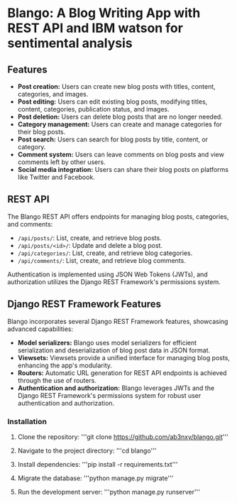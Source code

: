 # Blango: A Blog Writing App with REST API and IBM watson for sentimental analysis
## Features

- **Post creation:** Users can create new blog posts with titles, content, categories, and images.
- **Post editing:** Users can edit existing blog posts, modifying titles, content, categories, publication status, and images.
- **Post deletion:** Users can delete blog posts that are no longer needed.
- **Category management:** Users can create and manage categories for their blog posts.
- **Post search:** Users can search for blog posts by title, content, or category.
- **Comment system:** Users can leave comments on blog posts and view comments left by other users.
- **Social media integration:** Users can share their blog posts on platforms like Twitter and Facebook.

## REST API

The Blango REST API offers endpoints for managing blog posts, categories, and comments:

- `/api/posts/`: List, create, and retrieve blog posts.
- `/api/posts/<id>/`: Update and delete a blog post.
- `/api/categories/`: List, create, and retrieve blog categories.
- `/api/comments/`: List, create, and retrieve blog comments.

Authentication is implemented using JSON Web Tokens (JWTs), and authorization utilizes the Django REST Framework's permissions system.

## Django REST Framework Features

Blango incorporates several Django REST Framework features, showcasing advanced capabilities:

- **Model serializers:** Blango uses model serializers for efficient serialization and deserialization of blog post data in JSON format.
- **Viewsets:** Viewsets provide a unified interface for managing blog posts, enhancing the app's modularity.
- **Routers:** Automatic URL generation for REST API endpoints is achieved through the use of routers.
- **Authentication and authorization:** Blango leverages JWTs and the Django REST Framework's permissions system for robust user authentication and authorization.


### Installation

1. Clone the repository:
   '''git clone https://github.com/ab3nxy/blango.git'''
   
2. Navigate to the project directory:
   '''cd blango'''

3. Install dependencies:
   '''pip install -r requirements.txt'''

4. Migrate the database:
   '''python manage.py migrate'''

5. Run the development server:
   '''python manage.py runserver'''

